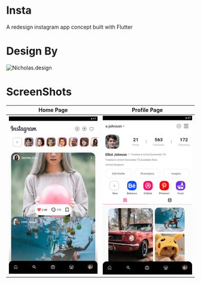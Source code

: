 # Insta

A redesign instagram app concept built with Flutter

# Design By

![Nicholas.design](https://dribbble.com/shots/14689590-Instagram-redesign-concept)

# ScreenShots

| Home Page | Profile Page |
| ------------- | ------------- |
|![Home Page](https://github.com/MarouaneBouaricha/instagram-app-redesign/blob/master/ScreenShot-Home.jpeg)  | ![Profile Page](https://github.com/MarouaneBouaricha/instagram-app-redesign/blob/master/ScreenShot-Profile.jpeg)  |
